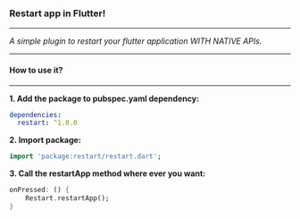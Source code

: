 ### Restart app in Flutter!

------------

*A simple plugin to restart your flutter application WITH NATIVE APIs.*

------------
#### How to use it?
------------
**1.  Add the package to pubspec.yaml dependency:**
```yaml
dependencies:
  restart: ^1.0.0
```
**2. Import package:**
```dart
import 'package:restart/restart.dart';
```
**3. Call the restartApp method where ever you want:**
```dart
onPressed: () {
    Restart.restartApp();
}
```